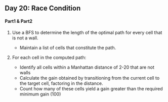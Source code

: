 ## Day 20: Race Condition

#### Part1 & Part2
1. Use a BFS to determine the length of the optimal path for every cell that is not a wall.
    - Maintain a list of cells that constitute the path.

2. For each cell in the computed path: 
    - Identify all cells within a Manhattan distance of 2-20 that are not walls
    - Calculate the gain obtained by transitioning from the current cell to the target cell, factoring in the distance.
    - Count how many of these cells yield a gain greater than the required minimum gain (100)
